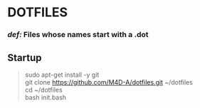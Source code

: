 # DOTFILES
### *def:* Files whose names start with a .dot

## Startup
> sudo apt-get install -y git  
> git clone https://github.com/M4D-A/dotfiles.git ~/dotfiles  
> cd ~/dotfiles  
> bash init.bash  
